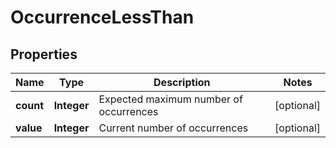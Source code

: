 
# OccurrenceLessThan

## Properties
Name | Type | Description | Notes
------------ | ------------- | ------------- | -------------
**count** | **Integer** | Expected maximum number of occurrences |  [optional]
**value** | **Integer** | Current number of occurrences |  [optional]



